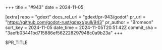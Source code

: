 +++
title = "#943"
date = 2024-11-05

[extra]
repo = "gdext"
docs_rel_url = "gdext/pr-943/godot"
pr_url = "https://github.com/godot-rust/gdext/pull/943"
pr_author = "Bromeon"
sort_key = 2024-11-05
date_time = 2024-11-05T20:51:42Z
commit_sha = "3aefb03441bd715886ef562228297948c0a9b23a"
+++

$PR_TITLE
